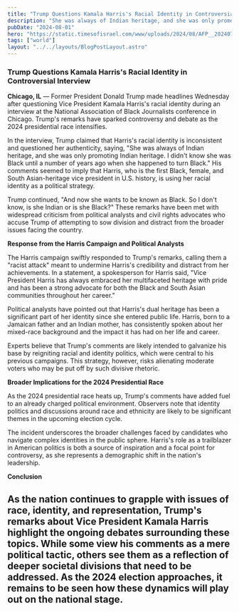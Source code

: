 ```yaml
---
title: "Trump Questions Kamala Harris's Racial Identity in Controversial Interview"
description: "She was always of Indian heritage, and she was only promoting Indian heritage. I didn't know she was Black until a number of years ago when she happened to turn Black."
pubDate: "2024-08-01"
hero: "https://static.timesofisrael.com/www/uploads/2024/08/AFP__20240731__36873FU__v1__HighRes__UsVotePoliticsTrump-e1722491930187.jpg"
tags: ["world"]
layout: "../../layouts/BlogPostLayout.astro"
---
```

### Trump Questions Kamala Harris's Racial Identity in Controversial Interview

**Chicago, IL** — Former President Donald Trump made headlines Wednesday after questioning Vice President Kamala Harris's racial identity during an interview at the National Association of Black Journalists conference in Chicago. Trump's remarks have sparked controversy and debate as the 2024 presidential race intensifies.

In the interview, Trump claimed that Harris's racial identity is inconsistent and questioned her authenticity, saying, "She was always of Indian heritage, and she was only promoting Indian heritage. I didn't know she was Black until a number of years ago when she happened to turn Black." His comments seemed to imply that Harris, who is the first Black, female, and South Asian-heritage vice president in U.S. history, is using her racial identity as a political strategy.

Trump continued, "And now she wants to be known as Black. So I don't know, is she Indian or is she Black?" These remarks have been met with widespread criticism from political analysts and civil rights advocates who accuse Trump of attempting to sow division and distract from the broader issues facing the country.

**Response from the Harris Campaign and Political Analysts**

The Harris campaign swiftly responded to Trump's remarks, calling them a "racist attack" meant to undermine Harris's credibility and distract from her achievements. In a statement, a spokesperson for Harris said, "Vice President Harris has always embraced her multifaceted heritage with pride and has been a strong advocate for both the Black and South Asian communities throughout her career."

Political analysts have pointed out that Harris's dual heritage has been a significant part of her identity since she entered public life. Harris, born to a Jamaican father and an Indian mother, has consistently spoken about her mixed-race background and the impact it has had on her life and career.

Experts believe that Trump's comments are likely intended to galvanize his base by reigniting racial and identity politics, which were central to his previous campaigns. This strategy, however, risks alienating moderate voters who may be put off by such divisive rhetoric.

**Broader Implications for the 2024 Presidential Race**

As the 2024 presidential race heats up, Trump's comments have added fuel to an already charged political environment. Observers note that identity politics and discussions around race and ethnicity are likely to be significant themes in the upcoming election cycle.

The incident underscores the broader challenges faced by candidates who navigate complex identities in the public sphere. Harris's role as a trailblazer in American politics is both a source of inspiration and a focal point for controversy, as she represents a demographic shift in the nation's leadership.

**Conclusion**

As the nation continues to grapple with issues of race, identity, and representation, Trump's remarks about Vice President Kamala Harris highlight the ongoing debates surrounding these topics. While some view his comments as a mere political tactic, others see them as a reflection of deeper societal divisions that need to be addressed. As the 2024 election approaches, it remains to be seen how these dynamics will play out on the national stage.
---